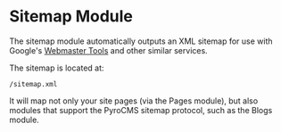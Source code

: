# Sitemap Module

The sitemap module automatically outputs an XML sitemap for use with Google's [Webmaster Tools](http://www.google.com/webmasters/tools/) and other similar services. 

The sitemap is located at:

	/sitemap.xml

It will map not only your site pages (via the Pages module), but also modules that support the PyroCMS sitemap protocol, such as the Blogs module.